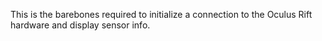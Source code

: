 This is the barebones required to initialize a connection to the Oculus Rift hardware and display sensor info.